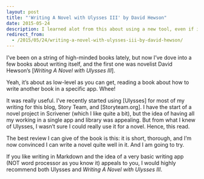 ```yaml
---
layout: post
title: "'Writing A Novel with Ulysses III' by David Hewson"
date: 2015-05-24
description: I learned alot from this about using a new tool, even if it was not an exciting read.
redirect_from:
  - /2015/05/24/writing-a-novel-with-ulysses-iii-by-david-hewson/
---
```

I’ve been on a string of high-minded books lately, but now I’ve dove into a few books about writing itself, and the first one was novelist David Hewson’s [*Writing A Novel with Ulysses III*].

Yeah, it’s about as low-level as you can get, reading a book about how to write another book in a specific app. Whee!

It was really useful. I’ve recently started using [Ulysses] for most of my writing for this blog, Story Team, and [Storyteam.org]. I have the start of a novel project in Scrivener (which I like quite a bit), but the idea of having all my working in a single app and library was appealing. But from what I knew of Ulysses, I wasn’t sure I could really use it for a novel. Hence, this read.

The best review I can give of the book is this: it is short, thorough, and I’m now convinced I can write a novel quite well in it. And I am going to try.

If you like writing in Markdown and the idea of a very basic writing app (NOT word processor as you know it) appeals to you, I would highly recommend both Ulysses and *Writing A Novel with Ulysses III*.